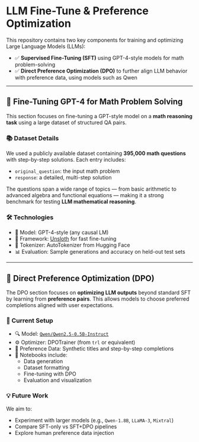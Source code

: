 # LLM Fine-Tune & Preference Optimization

This repository contains two key components for training and optimizing Large Language Models (LLMs):

- ✅ **Supervised Fine-Tuning (SFT)** using GPT-4-style models for math problem-solving
- ✅ **Direct Preference Optimization (DPO)** to further align LLM behavior with preference data, using models such as Qwen



---

## 🚀 Fine-Tuning GPT-4 for Math Problem Solving

This section focuses on fine-tuning a GPT-style model on a **math reasoning task** using a large dataset of structured QA pairs.

### 📚 Dataset Details

We used a publicly available dataset containing **395,000 math questions** with step-by-step solutions. Each entry includes:

- `original_question`: the input math problem  
- `response`: a detailed, multi-step solution

The questions span a wide range of topics — from basic arithmetic to advanced algebra and functional equations — making it a strong benchmark for testing **LLM mathematical reasoning**.

### 🛠 Technologies
- 🤖 Model: GPT-4-style (any causal LM)
- 📖 Framework: [Unsloth](https://github.com/unslothai/unsloth) for fast fine-tuning
- 💾 Tokenizer: AutoTokenizer from Hugging Face
- 📊 Evaluation: Sample generations and accuracy on held-out test sets

---

## 🎯 Direct Preference Optimization (DPO)

The DPO section focuses on **optimizing LLM outputs** beyond standard SFT by learning from **preference pairs**. This allows models to choose preferred completions aligned with user expectations.

### 🧪 Current Setup

- 🔍 Model: [`Qwen/Qwen2.5-0.5B-Instruct`](https://huggingface.co/Qwen/Qwen2.5-0.5B-Instruct)
- ⚙️ Optimizer: DPOTrainer (from `trl` or equivalent)
- 🔁 Preference Data: Synthetic titles and step-by-step completions
- 📁 Notebooks include:
  - Data generation
  - Dataset formatting
  - Fine-tuning with DPO
  - Evaluation and visualization

### 💡 Future Work

We aim to:
- Experiment with larger models (e.g., `Qwen-1.8B`, `LLaMA-3`, `Mixtral`)
- Compare SFT-only vs SFT+DPO pipelines
- Explore human preference data injection


